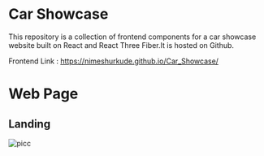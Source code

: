 # Car Showcase

This repository is a collection of frontend components for a car showcase website built on React and React Three Fiber.It is hosted on Github.

Frontend Link : https://nimeshurkude.github.io/Car_Showcase/

# Web Page

## Landing
![picc](https://user-images.githubusercontent.com/112500211/219938358-19e69383-1bc5-4c46-83bf-42feb4571079.png)